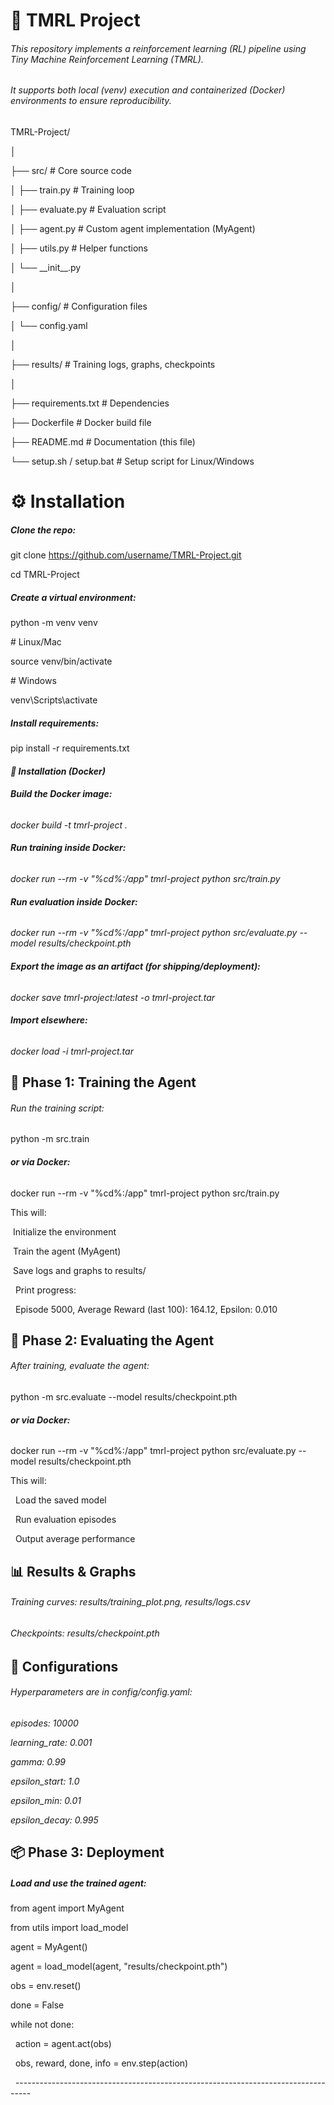 # **🚀 TMRL Project**





###### This repository implements a reinforcement learning (RL) pipeline using Tiny Machine Reinforcement Learning (TMRL).

###### It supports both local (venv) execution and containerized (Docker) environments to ensure reproducibility.

##### 

TMRL-Project/

│

├── src/                  # Core source code

│   ├── train.py          # Training loop

│   ├── evaluate.py       # Evaluation script

│   ├── agent.py          # Custom agent implementation (MyAgent)

│   ├── utils.py          # Helper functions

│   └── \_\_init\_\_.py

│

├── config/               # Configuration files

│   └── config.yaml

│

├── results/              # Training logs, graphs, checkpoints

│

├── requirements.txt      # Dependencies

├── Dockerfile            # Docker build file

├── README.md             # Documentation (this file)

└── setup.sh / setup.bat  # Setup script for Linux/Windows







# **⚙️ Installation**



##### Clone the repo:



git clone https://github.com/username/TMRL-Project.git

cd TMRL-Project



##### Create a virtual environment:





python -m venv venv

\# Linux/Mac

source venv/bin/activate

\# Windows

venv\\Scripts\\activate







##### ***Install requirements:***





pip install -r requirements.txt





#### ***🐳 Installation (Docker)***



###### ***Build the Docker image:***



*docker build -t tmrl-project .*



###### ***Run training inside Docker:***



*docker run --rm -v "%cd%:/app" tmrl-project python src/train.py*



###### ***Run evaluation inside Docker:***



*docker run --rm -v "%cd%:/app" tmrl-project python src/evaluate.py --model results/checkpoint.pth*



###### ***Export the image as an artifact (for shipping/deployment):***



*docker save tmrl-project:latest -o tmrl-project.tar*



###### ***Import elsewhere:***



*docker load -i tmrl-project.tar*





## **🎯 Phase 1: Training the Agent**



###### Run the training script:





python -m src.train





###### **or via Docker:**



docker run --rm -v "%cd%:/app" tmrl-project python src/train.py





This will:



 Initialize the environment



 Train the agent (MyAgent)



 Save logs and graphs to results/



    Print progress:



            Episode 5000, Average Reward (last 100): 164.12, Epsilon: 0.010





## **🧪 Phase 2: Evaluating the Agent**





###### *After training, evaluate the agent:*





python -m src.evaluate --model results/checkpoint.pth



###### **or via Docker:**



docker run --rm -v "%cd%:/app" tmrl-project python src/evaluate.py --model results/checkpoint.pth





This will:



  Load the saved model



  Run evaluation episodes



  Output average performance





## **📊 Results \& Graphs**





###### Training curves: results/training\_plot.png, results/logs.csv

###### 

###### Checkpoints: results/checkpoint.pth



## **🔧 Configurations**





###### Hyperparameters are in config/config.yaml:



*episodes: 10000*

*learning\_rate: 0.001*

*gamma: 0.99*

*epsilon\_start: 1.0*

*epsilon\_min: 0.01*

*epsilon\_decay: 0.995*





## **📦 Phase 3: Deployment**



##### Load and use the trained agent:



from agent import MyAgent

from utils import load\_model



agent = MyAgent()

agent = load\_model(agent, "results/checkpoint.pth")



obs = env.reset()

done = False

while not done:

    action = agent.act(obs)

    obs, reward, done, info = env.step(action)















               ----------------------------------------------------------------------------------

